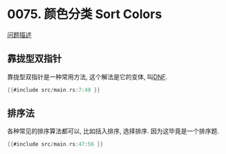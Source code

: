 # 0075. 颜色分类 Sort Colors

[问题描述](../problems/0075.sort-colors/content.html)

## 靠拢型双指针

靠拢型双指针是一种常用方法, 这个解法是它的变体, 叫[DNF](../../two-pointers/close-up.md).

```rust
{{#include src/main.rs:7:40 }}
```

## 排序法

各种常见的排序算法都可以, 比如括入排序, 选择排序. 因为这毕竟是一个排序题.

```rust
{{#include src/main.rs:47:56 }}
```